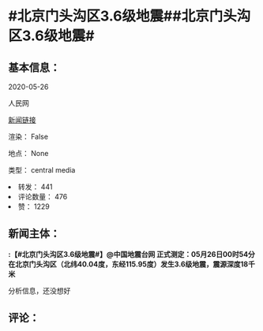 <html>
 <body>
  <h1 id="title">
   #北京门头沟区3.6级地震##北京门头沟区3.6级地震#
  </h1>
  <div id="basic_info">
   <h2 id="default h2">
    基本信息：
   </h2>
   <p id="time">
    2020-05-26
   </p>
   <p id="author">
    人民网
   </p>
   <p id="src">
    <a href="https://weibo.cn/comment/J3CJv8nxT">
     新闻链接
    </a>
   </p>
   <p id="is_rendered">
    渲染： False
   </p>
   <p id="location">
    地点： None
   </p>
   <p id="news_type">
    类型： central media
   </p>
  </div>
  <div id="attrs">
   <li id_no="repost">
    转发： 441
   </li>
   <li id_no="comment_number">
    评论数量： 476
   </li>
   <li id_no="attitude">
    赞： 1229
   </li>
  </div>
  <div id="article">
   <h2 id="default h2">
    新闻主体：
   </h2>
   <p id="lead">
    <strong>
     :【#北京门头沟区3.6级地震#】@中国地震台网  正式测定：05月26日00时54分在北京门头沟区（北纬40.04度，东经115.95度）发生3.6级地震，震源深度18千米
    </strong>
   </p>
   <div id="main_text">
    <p id="paragraph_1">
    </p>
   </div>
  </div>
  <div id="analyse_info">
   分析信息，还没想好
  </div>
  <div id="comments">
   <h2 id="default h2">
    评论：
   </h2>
  </div>
 </body>
</html>